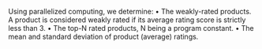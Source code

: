 Using parallelized computing, we determine:
• The weakly-rated products. A product is considered weakly rated if its average rating score is strictly less than 3.
• The top-N rated products, N being a program constant.
• The mean and standard deviation of product (average) ratings.
